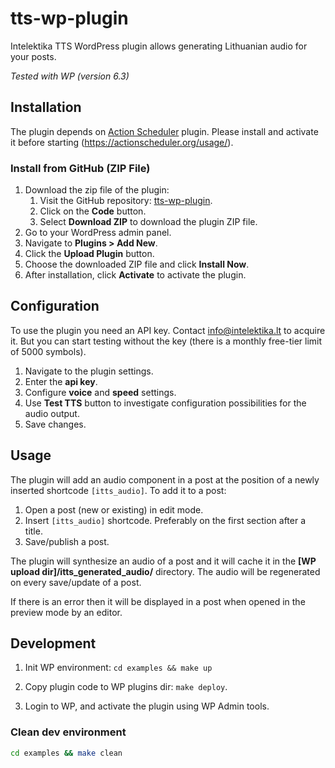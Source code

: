 # tts-wp-plugin

Intelektika TTS WordPress plugin allows generating Lithuanian audio for your posts.

*Tested with WP (version 6.3)*

## Installation

The plugin depends on [Action Scheduler](https://wordpress.org/plugins/action-scheduler/) plugin. Please install and activate it before starting (https://actionscheduler.org/usage/).

### Install from GitHub (ZIP File)

1. Download the zip file of the plugin:
    1. Visit the GitHub repository: [tts-wp-plugin](https://github.com/Intelektika/tts-wp-plugin).
    1. Click on the **Code** button.
    1. Select **Download ZIP** to download the plugin ZIP file.
1. Go to your WordPress admin panel.
1. Navigate to **Plugins > Add New**.
1. Click the **Upload Plugin** button.
1. Choose the downloaded ZIP file and click **Install Now**.
1. After installation, click **Activate** to activate the plugin.

## Configuration

To use the plugin you need an API key. Contact info@intelektika.lt to acquire it. But you can start testing without the key (there is a monthly free-tier limit of 5000 symbols).

1. Navigate to the plugin settings.
1. Enter the **api key**.
1. Configure **voice** and **speed** settings.  
1. Use **Test TTS** button to investigate configuration possibilities for the audio output.
1. Save changes.

## Usage

The plugin will add an audio component in a post at the position of a newly inserted shortcode `[itts_audio]`. To add it to a post:
1. Open a post (new or existing) in edit mode.
1. Insert `[itts_audio]` shortcode. Preferably on the first section after a title.
1. Save/publish a post.

The plugin will synthesize an audio of a post and it will cache it in the **[WP upload dir]/itts_generated_audio/** directory.
The audio will be regenerated on every save/update of a post. 

If there is an error then it will be displayed in a post when opened in the preview mode by an editor. 


## Development

1. Init WP environment: `cd examples && make up`
1. Copy plugin code to WP plugins dir: `make deploy`.

1. Login to WP, and activate the plugin using WP Admin tools.

### Clean dev environment

```bash
cd examples && make clean
```
